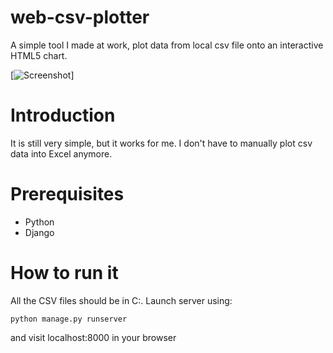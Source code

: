 web-csv-plotter
===============

A simple tool I made at work, plot data from local csv file onto an interactive HTML5 chart.

[![Screenshot](https://raw.github.com/zheli/web-csv-plotter/master/screenshot.png "Screenshot")]

Introduction
===============
It is still very simple, but it works for me. I don't have to manually plot csv data into Excel anymore.

Prerequisites
===============
* Python
* Django

How to run it
===============
All the CSV files should be in C:\. Launch server using:

    python manage.py runserver

and visit localhost:8000 in your browser

